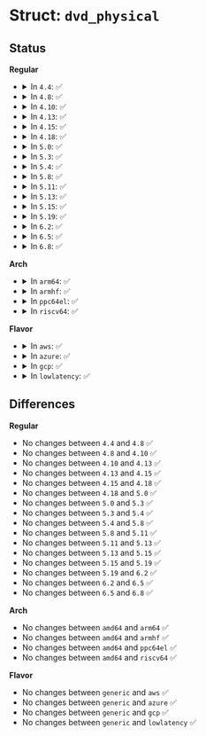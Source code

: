 # Struct: <code>dvd_physical</code>

## Status
<b>Regular</b>
<ul>
<li>
<details>
<summary>In <code>4.4</code>: ✅</summary>

```c
struct dvd_physical {
    __u8 type;
    __u8 layer_num;
    struct dvd_layer layer[4];
};
```
</details>
</li>
<li>
<details>
<summary>In <code>4.8</code>: ✅</summary>

```c
struct dvd_physical {
    __u8 type;
    __u8 layer_num;
    struct dvd_layer layer[4];
};
```
</details>
</li>
<li>
<details>
<summary>In <code>4.10</code>: ✅</summary>

```c
struct dvd_physical {
    __u8 type;
    __u8 layer_num;
    struct dvd_layer layer[4];
};
```
</details>
</li>
<li>
<details>
<summary>In <code>4.13</code>: ✅</summary>

```c
struct dvd_physical {
    __u8 type;
    __u8 layer_num;
    struct dvd_layer layer[4];
};
```
</details>
</li>
<li>
<details>
<summary>In <code>4.15</code>: ✅</summary>

```c
struct dvd_physical {
    __u8 type;
    __u8 layer_num;
    struct dvd_layer layer[4];
};
```
</details>
</li>
<li>
<details>
<summary>In <code>4.18</code>: ✅</summary>

```c
struct dvd_physical {
    __u8 type;
    __u8 layer_num;
    struct dvd_layer layer[4];
};
```
</details>
</li>
<li>
<details>
<summary>In <code>5.0</code>: ✅</summary>

```c
struct dvd_physical {
    __u8 type;
    __u8 layer_num;
    struct dvd_layer layer[4];
};
```
</details>
</li>
<li>
<details>
<summary>In <code>5.3</code>: ✅</summary>

```c
struct dvd_physical {
    __u8 type;
    __u8 layer_num;
    struct dvd_layer layer[4];
};
```
</details>
</li>
<li>
<details>
<summary>In <code>5.4</code>: ✅</summary>

```c
struct dvd_physical {
    __u8 type;
    __u8 layer_num;
    struct dvd_layer layer[4];
};
```
</details>
</li>
<li>
<details>
<summary>In <code>5.8</code>: ✅</summary>

```c
struct dvd_physical {
    __u8 type;
    __u8 layer_num;
    struct dvd_layer layer[4];
};
```
</details>
</li>
<li>
<details>
<summary>In <code>5.11</code>: ✅</summary>

```c
struct dvd_physical {
    __u8 type;
    __u8 layer_num;
    struct dvd_layer layer[4];
};
```
</details>
</li>
<li>
<details>
<summary>In <code>5.13</code>: ✅</summary>

```c
struct dvd_physical {
    __u8 type;
    __u8 layer_num;
    struct dvd_layer layer[4];
};
```
</details>
</li>
<li>
<details>
<summary>In <code>5.15</code>: ✅</summary>

```c
struct dvd_physical {
    __u8 type;
    __u8 layer_num;
    struct dvd_layer layer[4];
};
```
</details>
</li>
<li>
<details>
<summary>In <code>5.19</code>: ✅</summary>

```c
struct dvd_physical {
    __u8 type;
    __u8 layer_num;
    struct dvd_layer layer[4];
};
```
</details>
</li>
<li>
<details>
<summary>In <code>6.2</code>: ✅</summary>

```c
struct dvd_physical {
    __u8 type;
    __u8 layer_num;
    struct dvd_layer layer[4];
};
```
</details>
</li>
<li>
<details>
<summary>In <code>6.5</code>: ✅</summary>

```c
struct dvd_physical {
    __u8 type;
    __u8 layer_num;
    struct dvd_layer layer[4];
};
```
</details>
</li>
<li>
<details>
<summary>In <code>6.8</code>: ✅</summary>

```c
struct dvd_physical {
    __u8 type;
    __u8 layer_num;
    struct dvd_layer layer[4];
};
```
</details>
</li>
</ul>
<b>Arch</b>
<ul>
<li>
<details>
<summary>In <code>arm64</code>: ✅</summary>

```c
struct dvd_physical {
    __u8 type;
    __u8 layer_num;
    struct dvd_layer layer[4];
};
```
</details>
</li>
<li>
<details>
<summary>In <code>armhf</code>: ✅</summary>

```c
struct dvd_physical {
    __u8 type;
    __u8 layer_num;
    struct dvd_layer layer[4];
};
```
</details>
</li>
<li>
<details>
<summary>In <code>ppc64el</code>: ✅</summary>

```c
struct dvd_physical {
    __u8 type;
    __u8 layer_num;
    struct dvd_layer layer[4];
};
```
</details>
</li>
<li>
<details>
<summary>In <code>riscv64</code>: ✅</summary>

```c
struct dvd_physical {
    __u8 type;
    __u8 layer_num;
    struct dvd_layer layer[4];
};
```
</details>
</li>
</ul>
<b>Flavor</b>
<ul>
<li>
<details>
<summary>In <code>aws</code>: ✅</summary>

```c
struct dvd_physical {
    __u8 type;
    __u8 layer_num;
    struct dvd_layer layer[4];
};
```
</details>
</li>
<li>
<details>
<summary>In <code>azure</code>: ✅</summary>

```c
struct dvd_physical {
    __u8 type;
    __u8 layer_num;
    struct dvd_layer layer[4];
};
```
</details>
</li>
<li>
<details>
<summary>In <code>gcp</code>: ✅</summary>

```c
struct dvd_physical {
    __u8 type;
    __u8 layer_num;
    struct dvd_layer layer[4];
};
```
</details>
</li>
<li>
<details>
<summary>In <code>lowlatency</code>: ✅</summary>

```c
struct dvd_physical {
    __u8 type;
    __u8 layer_num;
    struct dvd_layer layer[4];
};
```
</details>
</li>
</ul>

## Differences
<b>Regular</b>
<ul>
<li>
No changes between <code>4.4</code> and <code>4.8</code> ✅
</li>
<li>
No changes between <code>4.8</code> and <code>4.10</code> ✅
</li>
<li>
No changes between <code>4.10</code> and <code>4.13</code> ✅
</li>
<li>
No changes between <code>4.13</code> and <code>4.15</code> ✅
</li>
<li>
No changes between <code>4.15</code> and <code>4.18</code> ✅
</li>
<li>
No changes between <code>4.18</code> and <code>5.0</code> ✅
</li>
<li>
No changes between <code>5.0</code> and <code>5.3</code> ✅
</li>
<li>
No changes between <code>5.3</code> and <code>5.4</code> ✅
</li>
<li>
No changes between <code>5.4</code> and <code>5.8</code> ✅
</li>
<li>
No changes between <code>5.8</code> and <code>5.11</code> ✅
</li>
<li>
No changes between <code>5.11</code> and <code>5.13</code> ✅
</li>
<li>
No changes between <code>5.13</code> and <code>5.15</code> ✅
</li>
<li>
No changes between <code>5.15</code> and <code>5.19</code> ✅
</li>
<li>
No changes between <code>5.19</code> and <code>6.2</code> ✅
</li>
<li>
No changes between <code>6.2</code> and <code>6.5</code> ✅
</li>
<li>
No changes between <code>6.5</code> and <code>6.8</code> ✅
</li>
</ul>
<b>Arch</b>
<ul>
<li>
No changes between <code>amd64</code> and <code>arm64</code> ✅
</li>
<li>
No changes between <code>amd64</code> and <code>armhf</code> ✅
</li>
<li>
No changes between <code>amd64</code> and <code>ppc64el</code> ✅
</li>
<li>
No changes between <code>amd64</code> and <code>riscv64</code> ✅
</li>
</ul>
<b>Flavor</b>
<ul>
<li>
No changes between <code>generic</code> and <code>aws</code> ✅
</li>
<li>
No changes between <code>generic</code> and <code>azure</code> ✅
</li>
<li>
No changes between <code>generic</code> and <code>gcp</code> ✅
</li>
<li>
No changes between <code>generic</code> and <code>lowlatency</code> ✅
</li>
</ul>
